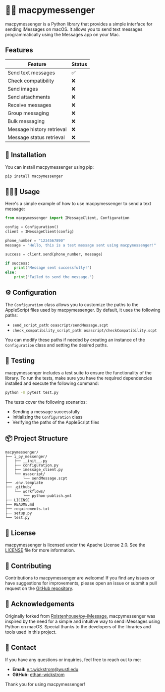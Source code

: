 # 🚀💬 macpymessenger

macpymessenger is a Python library that provides a simple interface for sending iMessages on macOS. It allows you to send text messages programmatically using the Messages app on your Mac.

## Features

| Feature                   | Status |
|---------------------------|--------|
| Send text messages        | ✅     |
| Check compatibility       | ❌     |
| Send images               | ❌     |
| Send attachments          | ❌     |
| Receive messages          | ❌     |
| Group messaging           | ❌     |
| Bulk messaging            | ❌     |
| Message history retrieval | ❌     |
| Message status retrieval  | ❌     |

## 🔑 Installation

You can install macpymessenger using pip:

```bash
pip install macpymessenger
```

## 🧑🏽‍💻 Usage

Here's a simple example of how to use macpymessenger to send a text message:

```python
from macpymessenger import IMessageClient, Configuration

config = Configuration()
client = IMessageClient(config)

phone_number = "1234567890"
message = "Hello, this is a test message sent using macpymessenger!"

success = client.send(phone_number, message)

if success:
    print("Message sent successfully!")
else:
    print("Failed to send the message.")
```

## ⚙️ Configuration

The `Configuration` class allows you to customize the paths to the AppleScript files used by macpymessenger. By default, it uses the following paths:

- `send_script_path`: `osascript/sendMessage.scpt`
- `check_compatibility_script_path`: `osascript/checkCompatibility.scpt`

You can modify these paths if needed by creating an instance of the `Configuration` class and setting the desired paths.

## 🧪 Testing

macpymessenger includes a test suite to ensure the functionality of the library. To run the tests, make sure you have the required dependencies installed and execute the following command:

```bash
python -m pytest test.py
```

The tests cover the following scenarios:
- Sending a message successfully
- Initializing the `Configuration` class
- Verifying the paths of the AppleScript files

## 📦 Project Structure

```
macpymessenger/
├── i_py_messenger/
│   ├── __init__.py
│   ├── configuration.py
│   ├── imessage_client.py
│   └── osascript/
│       └── sendMessage.scpt
├── .env.template
├── .github/
│   └── workflows/
│       └── python-publish.yml
├── LICENSE
├── README.md
├── requirements.txt
├── setup.py
└── test.py
```

## 📜 License

macpymessenger is licensed under the Apache License 2.0. See the [LICENSE](LICENSE) file for more information.

## 🤝 Contributing

Contributions to macpymessenger are welcome! If you find any issues or have suggestions for improvements, please open an issue or submit a pull request on the [GitHub repository](https://github.com/ethan-wickstrom/macpymessenger).

## 🙏 Acknowledgements

Originally forked from [Rolstenhouse/py-iMessage](https://github.com/Rolstenhouse/py-iMessage), macpymessenger was inspired by the need for a simple and intuitive way to send iMessages using Python on macOS. Special thanks to the developers of the libraries and tools used in this project.

## 📧 Contact

If you have any questions or inquiries, feel free to reach out to me:

- **Email:** e.t.wickstrom@wustl.edu
- **GitHub:** [ethan-wickstrom](https://github.com/ethan-wickstrom)

Thank you for using macpymessenger!